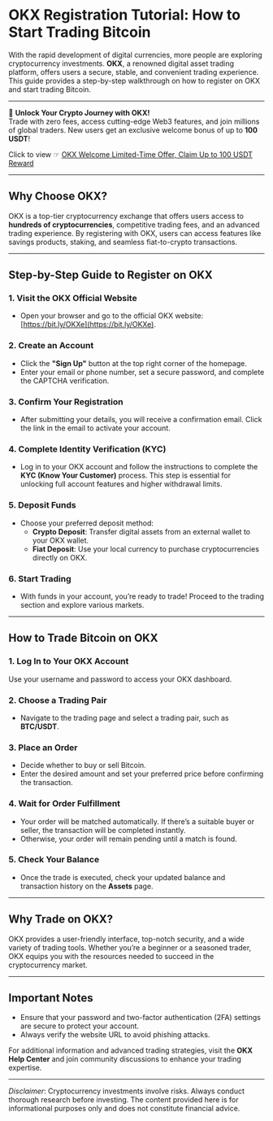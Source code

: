 # OKX Registration Tutorial: How to Start Trading Bitcoin

With the rapid development of digital currencies, more people are exploring cryptocurrency investments. **OKX**, a renowned digital asset trading platform, offers users a secure, stable, and convenient trading experience. This guide provides a step-by-step walkthrough on how to register on OKX and start trading Bitcoin.

---

🚀 **Unlock Your Crypto Journey with OKX!**  
Trade with zero fees, access cutting-edge Web3 features, and join millions of global traders. New users get an exclusive welcome bonus of up to **100 USDT**!  

Click to view ☞ [OKX Welcome Limited-Time Offer, Claim Up to 100 USDT Reward](https://bit.ly/OKXe)  

---

## Why Choose OKX?

OKX is a top-tier cryptocurrency exchange that offers users access to **hundreds of cryptocurrencies**, competitive trading fees, and an advanced trading experience. By registering with OKX, users can access features like savings products, staking, and seamless fiat-to-crypto transactions.

---

## Step-by-Step Guide to Register on OKX

### 1. Visit the OKX Official Website
- Open your browser and go to the official OKX website: [https://bit.ly/OKXe](https://bit.ly/OKXe).

### 2. Create an Account
- Click the **"Sign Up"** button at the top right corner of the homepage.
- Enter your email or phone number, set a secure password, and complete the CAPTCHA verification.

### 3. Confirm Your Registration
- After submitting your details, you will receive a confirmation email. Click the link in the email to activate your account.

### 4. Complete Identity Verification (KYC)
- Log in to your OKX account and follow the instructions to complete the **KYC (Know Your Customer)** process. This step is essential for unlocking full account features and higher withdrawal limits.

### 5. Deposit Funds
- Choose your preferred deposit method:
  - **Crypto Deposit**: Transfer digital assets from an external wallet to your OKX wallet.
  - **Fiat Deposit**: Use your local currency to purchase cryptocurrencies directly on OKX.

### 6. Start Trading
- With funds in your account, you’re ready to trade! Proceed to the trading section and explore various markets.

---

## How to Trade Bitcoin on OKX

### 1. Log In to Your OKX Account
Use your username and password to access your OKX dashboard.

### 2. Choose a Trading Pair
- Navigate to the trading page and select a trading pair, such as **BTC/USDT**.

### 3. Place an Order
- Decide whether to buy or sell Bitcoin.
- Enter the desired amount and set your preferred price before confirming the transaction.

### 4. Wait for Order Fulfillment
- Your order will be matched automatically. If there’s a suitable buyer or seller, the transaction will be completed instantly.
- Otherwise, your order will remain pending until a match is found.

### 5. Check Your Balance
- Once the trade is executed, check your updated balance and transaction history on the **Assets** page.

---

## Why Trade on OKX?

OKX provides a user-friendly interface, top-notch security, and a wide variety of trading tools. Whether you’re a beginner or a seasoned trader, OKX equips you with the resources needed to succeed in the cryptocurrency market.

---

## Important Notes

- Ensure that your password and two-factor authentication (2FA) settings are secure to protect your account.
- Always verify the website URL to avoid phishing attacks.

For additional information and advanced trading strategies, visit the **OKX Help Center** and join community discussions to enhance your trading expertise.

---

*Disclaimer*: Cryptocurrency investments involve risks. Always conduct thorough research before investing. The content provided here is for informational purposes only and does not constitute financial advice.
